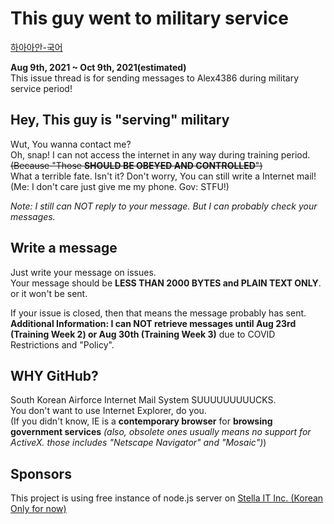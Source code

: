 # This guy went to military service
[하아아안-국어](README.md)  

**Aug 9th, 2021 ~ Oct 9th, 2021(estimated)**  
This issue thread is for sending messages to Alex4386 during military service period!  

## Hey, This guy is "serving" military
Wut, You wanna contact me?  
Oh, snap! I can not access the internet in any way during training period. ~~(Because "Those **SHOULD BE OBEYED AND CONTROLLED**")~~  
What a terrible fate. Isn't it? Don't worry, You can still write a Internet mail! (Me: I don't care just give me my phone. Gov: STFU!)  

*Note: I still can NOT reply to your message. But I can probably check your messages.*  

## Write a message
Just write your message on issues.  
Your message should be **LESS THAN 2000 BYTES and PLAIN TEXT ONLY**. or it won't be sent.

If your issue is closed, then that means the message probably has sent.  
**Additional Information: I can NOT retrieve messages until Aug 23rd (Training Week 2) or Aug 30th (Training Week 3)** due to COVID Restrictions and "Policy".  

## WHY GitHub?
South Korean Airforce Internet Mail System SUUUUUUUUUCKS.  
You don't want to use Internet Explorer, do you.  
(If you didn't know, IE is a **contemporary browser** for **browsing government services** _(also, obsolete ones usually means no support for ActiveX. those includes "Netscape Navigator" and "Mosaic")_)  

## Sponsors
This project is using free instance of node.js server on [Stella IT Inc. (Korean Only for now)](https://stella-it.com)  
